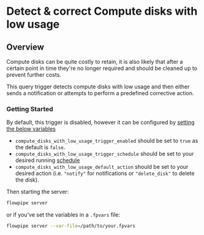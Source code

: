 # Detect & correct Compute disks with low usage

## Overview

Compute disks can be quite costly to retain, it is also likely that after a certain point in time they're no longer required and should be cleaned up to prevent further costs.

This query trigger detects compute disks with low usage and then either sends a notification or attempts to perform a predefined corrective action.

### Getting Started

By default, this trigger is disabled, however it can be configured by [setting the below variables](https://flowpipe.io/docs/build/mod-variables#passing-input-variables)
- `compute_disks_with_low_usage_trigger_enabled` should be set to `true` as the default is `false`.
- `compute_disks_with_low_usage_trigger_schedule` should be set to your desired running [schedule](https://flowpipe.io/docs/flowpipe-hcl/trigger/schedule#more-examples)
- `compute_disks_with_low_usage_default_action` should be set to your desired action (i.e. `"notify"` for notifications or `"delete_disk"` to delete the disk).

Then starting the server:
```sh
flowpipe server
```

or if you've set the variables in a `.fpvars` file:
```sh
flowpipe server --var-file=/path/to/your.fpvars
```
